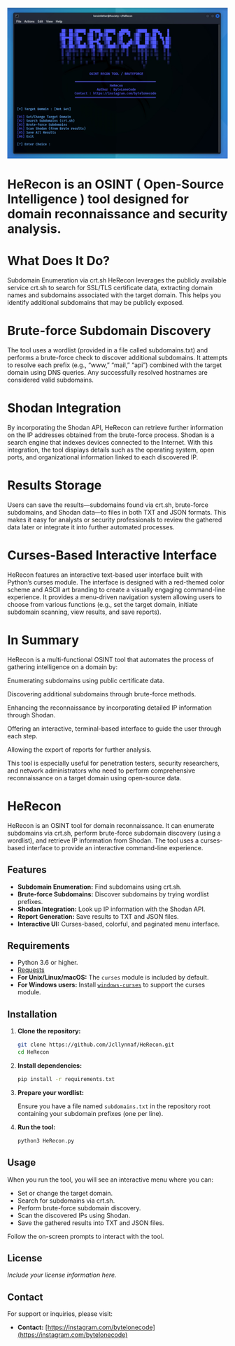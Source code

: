![2025-04-17_01-49](https://raw.githubusercontent.com/Jcllynnaf/HeRecon/refs/heads/main/assets/HeRecon.jpg)



# HeRecon is an OSINT ( Open-Source Intelligence ) tool designed for domain reconnaissance and security analysis.

# What Does It Do?
Subdomain Enumeration via crt.sh
HeRecon leverages the publicly available service crt.sh to search for SSL/TLS certificate data, extracting domain names and subdomains associated with the target domain. This helps you identify additional subdomains that may be publicly exposed.

# Brute-force Subdomain Discovery
The tool uses a wordlist (provided in a file called subdomains.txt) and performs a brute-force check to discover additional subdomains. It attempts to resolve each prefix (e.g., “www,” “mail,” “api”) combined with the target domain using DNS queries. Any successfully resolved hostnames are considered valid subdomains.

# Shodan Integration
By incorporating the Shodan API, HeRecon can retrieve further information on the IP addresses obtained from the brute-force process. Shodan is a search engine that indexes devices connected to the Internet. With this integration, the tool displays details such as the operating system, open ports, and organizational information linked to each discovered IP.

# Results Storage
Users can save the results—subdomains found via crt.sh, brute-force subdomains, and Shodan data—to files in both TXT and JSON formats. This makes it easy for analysts or security professionals to review the gathered data later or integrate it into further automated processes.

# Curses-Based Interactive Interface
HeRecon features an interactive text-based user interface built with Python’s curses module. The interface is designed with a red-themed color scheme and ASCII art branding to create a visually engaging command-line experience. It provides a menu-driven navigation system allowing users to choose from various functions (e.g., set the target domain, initiate subdomain scanning, view results, and save reports).

# In Summary
HeRecon is a multi-functional OSINT tool that automates the process of gathering intelligence on a domain by:

Enumerating subdomains using public certificate data.

Discovering additional subdomains through brute-force methods.

Enhancing the reconnaissance by incorporating detailed IP information through Shodan.

Offering an interactive, terminal-based interface to guide the user through each step.

Allowing the export of reports for further analysis.

This tool is especially useful for penetration testers, security researchers, and network administrators who need to perform comprehensive reconnaissance on a target domain using open-source data.

# HeRecon

HeRecon is an OSINT tool for domain reconnaissance. It can enumerate subdomains via crt.sh, perform brute-force subdomain discovery (using a wordlist), and retrieve IP information from Shodan. The tool uses a curses-based interface to provide an interactive command-line experience.

## Features

- **Subdomain Enumeration:** Find subdomains using crt.sh.
- **Brute-force Subdomains:** Discover subdomains by trying wordlist prefixes.
- **Shodan Integration:** Look up IP information with the Shodan API.
- **Report Generation:** Save results to TXT and JSON files.
- **Interactive UI:** Curses-based, colorful, and paginated menu interface.

## Requirements

- Python 3.6 or higher.
- [Requests](https://pypi.org/project/requests/)  
- **For Unix/Linux/macOS:** The `curses` module is included by default.  
- **For Windows users:** Install [`windows-curses`](https://pypi.org/project/windows-curses/) to support the curses module.

## Installation

1. **Clone the repository:**

    ```bash
    git clone https://github.com/Jcllynnaf/HeRecon.git
    cd HeRecon
    ```

2. **Install dependencies:**

    ```bash
    pip install -r requirements.txt
    ```

3. **Prepare your wordlist:**
   
   Ensure you have a file named `subdomains.txt` in the repository root containing your subdomain prefixes (one per line).


4. **Run the tool:**

    ```bash
    python3 HeRecon.py
    ```

## Usage

When you run the tool, you will see an interactive menu where you can:

- Set or change the target domain.
- Search for subdomains via crt.sh.
- Perform brute-force subdomain discovery.
- Scan the discovered IPs using Shodan.
- Save the gathered results into TXT and JSON files.

Follow the on-screen prompts to interact with the tool.

## License

*Include your license information here.*

## Contact

For support or inquiries, please visit:
- **Contact:** [https://instagram.com/bytelonecode](https://instagram.com/bytelonecode)
